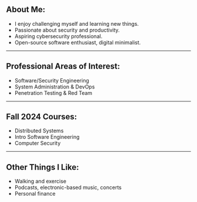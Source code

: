 ## About Me:
- I enjoy challenging myself and learning new things.
- Passionate about security and productivity.
- Aspiring cybersecurity professional.
- Open-source software enthusiast, digital minimalist.

---

## Professional Areas of Interest:
- Software/Security Engineering
- System Administration & DevOps
- Penetration Testing & Red Team

---

## Fall 2024 Courses:
- Distributed Systems
- Intro Software Engineering
- Computer Security

---

## Other Things I Like:
- Walking and exercise
- Podcasts, electronic-based music, concerts
- Personal finance